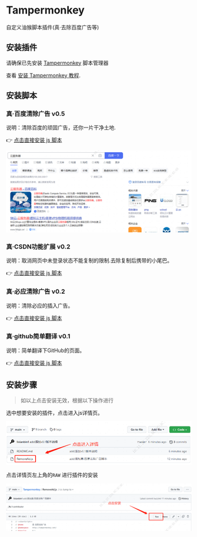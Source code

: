 # Tampermonkey

自定义油猴脚本插件(真·去除百度广告等)

## 安装插件

请确保已先安装 [Tampermonkey](https://www.tampermonkey.net/) 脚本管理器

查看 [安装 Tampermonkey 教程](./Docs/Tampermonkey.md).

## 安装脚本

### 真·百度清除广告 v0.5

说明：清除百度的顽固广告，还你一片干净土地.

👉 [点击直接安装 js 脚本](https://github.com/lixianbin1/Tampermonkey/raw/main/Script/RemoveAd.user.js)

![base664](./assets/start3.png)

### 真·CSDN功能扩展 v0.2

说明：取消网页中未登录状态不能复制的限制.去除复制后携带的小尾巴。

👉 [点击直接安装 js 脚本](https://github.com/lixianbin1/Tampermonkey/raw/main/Script/CsdnCrx.user.js)

### 真·必应清除广告 v0.2

说明：清除必应的插入广告。

👉 [点击直接安装 js 脚本](https://github.com/lixianbin1/Tampermonkey/raw/main/Script/ClearBing.user.js)

### 真·github简单翻译 v0.1

说明：简单翻译下GitHub的页面。

👉 [点击直接安装 js 脚本](https://github.com/lixianbin1/Tampermonkey/raw/main/Script/ClearBing.user.js)

## 安装步骤

>如以上点击安装无效，根据以下操作进行

选中想要安装的插件，点击进入js详情页。

![base664](./assets/start1.png)

点击详情页左上角的`RAW` 进行插件的安装

![base664](./assets/start2.png)
